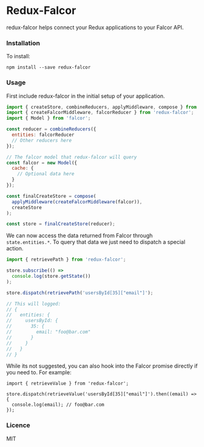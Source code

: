 # Redux-Falcor

redux-falcor helps connect your Redux applications to your Falcor API.

### Installation

To install:

```
npm install --save redux-falcor
```

### Usage

First include redux-falcor in the initial setup of your application.

```js
import { createStore, combineReducers, applyMiddleware, compose } from 'redux';
import { createFalcorMiddleware, falcorReducer } from 'redux-falcor';
import { Model } from 'falcor';

const reducer = combineReducers({
  entities: falcorReducer
  // Other reducers here
});

// The falcor model that redux-falcor will query
const falcor = new Model({
  cache: {
    // Optional data here
  }
});

const finalCreateStore = compose(
  applyMiddleware(createFalcorMiddleware(falcor)),
  createStore
);

const store = finalCreateStore(reducer);
```

We can now access the data returned from Falcor through `state.entities.*`. To
query that data we just need to dispatch a special action.

```js
import { retrievePath } from 'redux-falcor';

store.subscribe(() =>
  console.log(store.getState())
);

store.dispatch(retrievePath('usersById[35]["email"]');

// This will logged:
// {
//   entities: {
//     usersById: {
//       35: {
//         email: "foo@bar.com"
//       }
//     }
//   }
// }
```

While its not suggested, you can also hook into the Falcor promise directly if
you need to. For example:

```
import { retrieveValue } from 'redux-falcor';

store.dispatch(retrieveValue('usersById[35]["email"]').then((email) => {
  console.log(email); // foo@bar.com
});
```

### Licence

MIT
